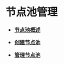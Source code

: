 # 节点池管理<a name="cce_01_0035"></a>

-   **[节点池概述](节点池概述.md)**  

-   **[创建节点池](创建节点池.md)**  

-   **[管理节点池](管理节点池.md)**  


